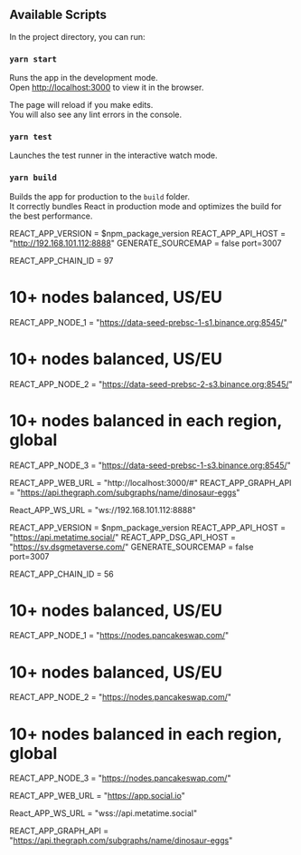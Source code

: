 ## Available Scripts

In the project directory, you can run:

### `yarn start`

Runs the app in the development mode.\
Open [http://localhost:3000](http://localhost:3000) to view it in the browser.

The page will reload if you make edits.\
You will also see any lint errors in the console.

### `yarn test`

Launches the test runner in the interactive watch mode.

### `yarn build`

Builds the app for production to the `build` folder.\
It correctly bundles React in production mode and optimizes the build for the best performance.

<!-- 测试环境/内网本地 -->

REACT_APP_VERSION = $npm_package_version
REACT_APP_API_HOST = "http://192.168.101.112:8888"
GENERATE_SOURCEMAP = false
port=3007

REACT_APP_CHAIN_ID = 97

# 10+ nodes balanced, US/EU

REACT_APP_NODE_1 = "https://data-seed-prebsc-1-s1.binance.org:8545/"

# 10+ nodes balanced, US/EU

REACT_APP_NODE_2 = "https://data-seed-prebsc-2-s3.binance.org:8545/"

# 10+ nodes balanced in each region, global

REACT_APP_NODE_3 = "https://data-seed-prebsc-1-s3.binance.org:8545/"

REACT_APP_WEB_URL = "http://localhost:3000/#"
REACT_APP_GRAPH_API = "https://api.thegraph.com/subgraphs/name/dinosaur-eggs"

React_APP_WS_URL = "ws://192.168.101.112:8888"

<!-- 外网 -->

REACT_APP_VERSION = $npm_package_version
REACT_APP_API_HOST = "https://api.metatime.social/"
REACT_APP_DSG_API_HOST = "https://sv.dsgmetaverse.com/"
GENERATE_SOURCEMAP = false
port=3007

REACT_APP_CHAIN_ID = 56

# 10+ nodes balanced, US/EU

REACT_APP_NODE_1 = "https://nodes.pancakeswap.com/"

# 10+ nodes balanced, US/EU

REACT_APP_NODE_2 = "https://nodes.pancakeswap.com/"

# 10+ nodes balanced in each region, global

REACT_APP_NODE_3 = "https://nodes.pancakeswap.com/"

REACT_APP_WEB_URL = "https://app.social.io"

React_APP_WS_URL = "wss://api.metatime.social"

REACT_APP_GRAPH_API = "https://api.thegraph.com/subgraphs/name/dinosaur-eggs"
